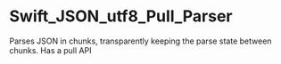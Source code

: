 # Swift_JSON_utf8_Pull_Parser
Parses JSON in chunks, transparently keeping the parse state between chunks. Has a pull API
